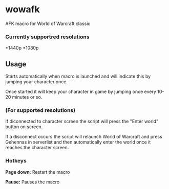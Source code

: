 # wowafk

AFK macro for World of Warcraft classic

### Currently supportred resolutions

*1440p
*1080p


## Usage

Starts automatically when macro is launched and will indicate this by jumping your character once.

Once started it will keep your character in game by jumping once every 10-20 minutes or so. 


### (For supported resolutions)

If diconnected to character screen the script will press the "Enter world" button on screen.

If a disconnect occurs the script will relaunch World of Warcraft and press Gehennas in serverlist and then automatically enter the world once it reaches the character screen.


### Hotkeys

**Page down:** Restart the macro

**Pause:** Pauses the macro
